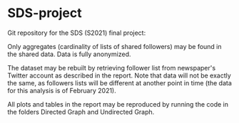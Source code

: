 # SDS-project
Git repository for the SDS (S2021) final project: 

Only aggregates (cardinality of lists of shared followers) may be found in the shared data. Data is fully anonymized. 

The dataset may be rebuilt by retrieving follower list from newspaper's Twitter account as described in the report. Note that data will not be exactly the same, as followers lists will be different at another point in time (the data for this analysis is of February 2021).

All plots and tables in the report may be reproduced by running the code in the folders Directed Graph and Undirected Graph.
